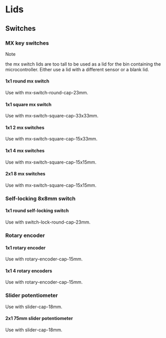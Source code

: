 # Lids

## Switches

### MX key switches

> [!NOTE]  
> the mx switch lids are too tall to be used as a lid for the bin containing the microcontroller. Either use a lid with a different sensor or a blank lid. 

#### 1x1 round mx switch

Use with mx-switch-round-cap-23mm.

#### 1x1 square mx switch

Use with mx-switch-square-cap-33x33mm.

#### 1x1 2 mx switches

Use with mx-switch-square-cap-15x33mm.

#### 1x1 4 mx switches

Use with mx-switch-square-cap-15x15mm.

#### 2x1 8 mx switches

Use with mx-switch-square-cap-15x15mm.

### Self-locking 8x8mm switch

#### 1x1 round self-locking switch

Use with switch-lock-round-cap-23mm.

### Rotary encoder

#### 1x1 rotary encoder

Use with rotary-encoder-cap-15mm.

#### 1x1 4 rotary encoders

Use with rotary-encoder-cap-15mm.

### Slider potentiometer

Use with slider-cap-18mm.

#### 2x1 75mm slider potentiometer

Use with slider-cap-18mm.
